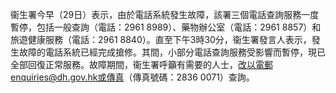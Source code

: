 衞生署今早（29日）表示，由於電話系統發生故障，該署三個電話查詢服務一度暫停，包括一般查詢（電話：2961 8989）、藥物辦公室（電話：2961 8857）和旅遊健康服務（電話：2961 8840）。直至下午3時30分，衞生署發言人表示，發生故障的電話系統已經完成搶修。其間，小部分電話查詢服務受影響而暫停，現已全部回復正常服務。故障期間，衞生署呼籲有需要的人士，改以電郵enquiries@dh.gov.hk或傳真（傳真號碼：2836 0071）查詢。